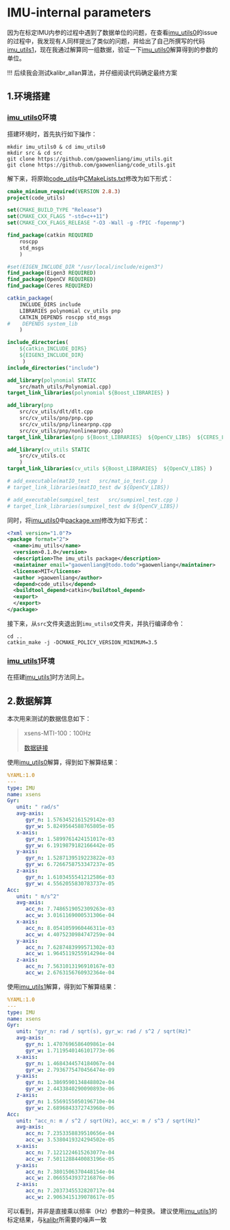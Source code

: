 # IMU-internal parameters

因为在标定IMU内参的过程中遇到了数据单位的问题，在查看[imu_utils0](https://github.com/gaowenliang/imu_utils)的issue的过程中，我发现有人同样提出了类似的问题，并给出了自己所撰写的代码[imu_utils1](https://github.com/mintar/imu_utils.git)，现在我通过解算同一组数据，验证一下[imu_utils0](https://github.com/gaowenliang/imu_utils)解算得到的参数的单位。

!!! 后续我会测试kalibr_allan算法，并仔细阅读代码确定最终方案

## 1.环境搭建

### [imu_utils0](https://github.com/gaowenliang/imu_utils)环境

搭建环境时，首先执行如下操作：

```shell
mkdir imu_utils0 & cd imu_utils0
mkdir src & cd src
git clone https://github.com/gaowenliang/imu_utils.git
git clone https://github.com/gaowenliang/code_utils.git
```

解下来，将原始[code_utils](https://github.com/gaowenliang/code_utils)中[CMakeLists.txt](https://github.com/gaowenliang/code_utils/blob/master/CMakeLists.txt)修改为如下形式：

```cmake
cmake_minimum_required(VERSION 2.8.3)
project(code_utils)

set(CMAKE_BUILD_TYPE "Release")
set(CMAKE_CXX_FLAGS "-std=c++11")
set(CMAKE_CXX_FLAGS_RELEASE "-O3 -Wall -g -fPIC -fopenmp")

find_package(catkin REQUIRED
    roscpp
    std_msgs
    )

#set(EIGEN_INCLUDE_DIR "/usr/local/include/eigen3")
find_package(Eigen3 REQUIRED)
find_package(OpenCV REQUIRED)
find_package(Ceres REQUIRED)

catkin_package(
    INCLUDE_DIRS include
    LIBRARIES polynomial cv_utils pnp
    CATKIN_DEPENDS roscpp std_msgs
#    DEPENDS system_lib
    )

include_directories(
    ${catkin_INCLUDE_DIRS}
    ${EIGEN3_INCLUDE_DIR}
     )
include_directories("include")

add_library(polynomial STATIC
    src/math_utils/Polynomial.cpp)
target_link_libraries(polynomial ${Boost_LIBRARIES} )

add_library(pnp
    src/cv_utils/dlt/dlt.cpp
    src/cv_utils/pnp/pnp.cpp
    src/cv_utils/pnp/linearpnp.cpp
    src/cv_utils/pnp/nonlinearpnp.cpp)
target_link_libraries(pnp ${Boost_LIBRARIES}  ${OpenCV_LIBS}  ${CERES_LIBRARIES})

add_library(cv_utils STATIC
    src/cv_utils.cc
    )
target_link_libraries(cv_utils ${Boost_LIBRARIES}  ${OpenCV_LIBS} )

# add_executable(matIO_test   src/mat_io_test.cpp )
# target_link_libraries(matIO_test dw ${OpenCV_LIBS})

# add_executable(sumpixel_test   src/sumpixel_test.cpp )
# target_link_libraries(sumpixel_test dw ${OpenCV_LIBS})
```

同时，将[imu_utils0](https://github.com/gaowenliang/imu_utils)中[package.xml](https://github.com/gaowenliang/imu_utils/blob/master/package.xml)修改为如下形式：

```xml
<?xml version="1.0"?>
<package format="2">
  <name>imu_utils</name>
  <version>0.1.0</version>
  <description>The imu_utils package</description>
  <maintainer email="gaowenliang@todo.todo">gaowenliang</maintainer>
  <license>MIT</license>
  <author >gaowenliang</author>
  <depend>code_utils</depend>
  <buildtool_depend>catkin</buildtool_depend>
  <export>
  </export>
</package>
```

接下来，从`src`文件夹退出到`imu_utils0`文件夹，并执行编译命令：

```shell
cd ..
catkin_make -j -DCMAKE_POLICY_VERSION_MINIMUM=3.5
```

### [imu_utils1](https://github.com/mintar/imu_utils.git)环境

在搭建[imu_utils1](https://github.com/mintar/imu_utils.git)时方法同上。

## 2.数据解算

本次用来测试的数据信息如下：
> xsens-MTI-100：100Hz
> 
> [数据链接](https://pan.baidu.com/s/1i64xkgP)

使用[imu_utils0](https://github.com/gaowenliang/imu_utils)解算，得到如下解算结果：

```yaml
%YAML:1.0
---
type: IMU
name: xsens
Gyr:
   unit: " rad/s"
   avg-axis:
      gyr_n: 1.5763452161529142e-03
      gyr_w: 5.8249564588765805e-05
   x-axis:
      gyr_n: 1.5899761424151017e-03
      gyr_w: 6.1919879182166442e-05
   y-axis:
      gyr_n: 1.5287139519223822e-03
      gyr_w: 6.7266758753347237e-05
   z-axis:
      gyr_n: 1.6103455541212586e-03
      gyr_w: 4.5562055830783737e-05
Acc:
   unit: " m/s^2"
   avg-axis:
      acc_n: 7.7486519052309263e-03
      acc_w: 3.0161169000531306e-04
   x-axis:
      acc_n: 8.0541059960446311e-03
      acc_w: 4.4075230984747259e-04
   y-axis:
      acc_n: 7.6287483999571302e-03
      acc_w: 1.9645119255914294e-04
   z-axis:
      acc_n: 7.5631013196910167e-03
      acc_w: 2.6763156760932364e-04
```

使用[imu_utils1](https://github.com/mintar/imu_utils.git)解算，得到如下解算结果：

```yaml
%YAML:1.0
---
type: IMU
name: xsens
Gyr:
   unit: "gyr_n: rad / sqrt(s), gyr_w: rad / s^2 / sqrt(Hz)"
   avg-axis:
      gyr_n: 1.4707696586409861e-04
      gyr_w: 1.7119540146101773e-06
   x-axis:
      gyr_n: 1.4684344574184067e-04
      gyr_w: 2.7936775470456474e-09
   y-axis:
      gyr_n: 1.3869590134848802e-04
      gyr_w: 2.4433840290090893e-06
   z-axis:
      gyr_n: 1.5569155050196710e-04
      gyr_w: 2.6896843372743968e-06
Acc:
   unit: "acc_n: m / s^2 / sqrt(Hz), acc_w: m / s^3 / sqrt(Hz)"
   avg-axis:
      acc_n: 7.2353358839510656e-04
      acc_w: 3.5380419324294502e-05
   x-axis:
      acc_n: 7.1221224615263077e-04
      acc_w: 7.5011288440083196e-05
   y-axis:
      acc_n: 7.3801506370448154e-04
      acc_w: 2.0665543937216876e-06
   z-axis:
      acc_n: 7.2037345532820717e-04
      acc_w: 2.9063415139078617e-05
```

可以看到，并非是直接乘以频率（Hz）参数的一种变换。
建议使用[imu_utils1](https://github.com/mintar/imu_utils.git)的标定结果，与[kalibr](https://github.com/ethz-asl/kalibr/wiki/IMU-Noise-Model#from-the-allan-standard-deviation-ad)所需要的噪声一致
